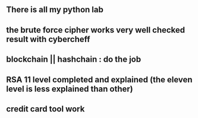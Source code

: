 ## There is all my python lab

## the brute force cipher works very well checked result with cybercheff
## blockchain || hashchain : do the job
## RSA 11 level completed and explained (the eleven level is less explained than other)
## credit card tool work

